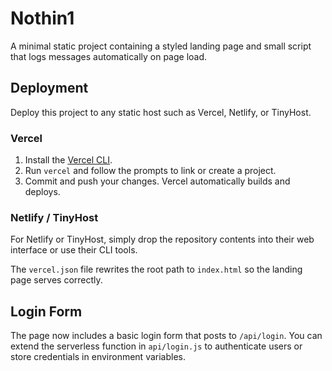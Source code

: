 # Nothin1

A minimal static project containing a styled landing page and small script that logs messages automatically on page load.

## Deployment

Deploy this project to any static host such as Vercel, Netlify, or TinyHost.

### Vercel
1. Install the [Vercel CLI](https://vercel.com/docs/cli).
2. Run `vercel` and follow the prompts to link or create a project.
3. Commit and push your changes. Vercel automatically builds and deploys.

### Netlify / TinyHost
For Netlify or TinyHost, simply drop the repository contents into their web interface or use their CLI tools.

The `vercel.json` file rewrites the root path to `index.html` so the landing page serves correctly.

## Login Form

The page now includes a basic login form that posts to `/api/login`. You can
extend the serverless function in `api/login.js` to authenticate users or store
credentials in environment variables.
